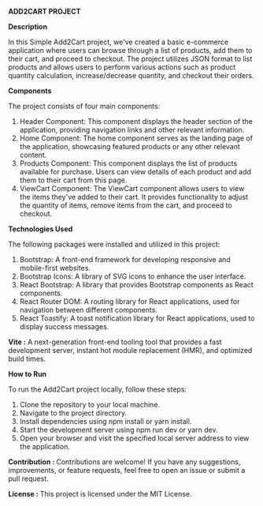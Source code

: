<b>ADD2CART PROJECT</b>

<b>Description</b>

In this Simple Add2Cart project, we've created a basic e-commerce application where users can browse through a list of products, add them to their cart, and proceed to checkout. The project utilizes JSON format to list products and allows users to perform various actions such as product quantity calculation, increase/decrease quantity, and checkout their orders.

<b>Components</b>

The project consists of four main components:

1) Header Component: This component displays the header section of the application, providing navigation links and other relevant information.
2) Home Component: The home component serves as the landing page of the application, showcasing featured products or any other relevant content.
3) Products Component: This component displays the list of products available for purchase. Users can view details of each product and add them to their cart from this page.
4) ViewCart Component: The ViewCart component allows users to view the items they've added to their cart. It provides functionality to adjust the quantity of items, remove items from the cart, and proceed to checkout.

<b>Technologies Used</b>

The following packages were installed and utilized in this project:

1) Bootstrap: A front-end framework for developing responsive and mobile-first websites.
2) Bootstrap Icons: A library of SVG icons to enhance the user interface.
3) React Bootstrap: A library that provides Bootstrap components as React components.
4) React Router DOM: A routing library for React applications, used for navigation between different components.
5) React Toastify: A toast notification library for React applications, used to display success messages.

<b>Vite :</b> A next-generation front-end tooling tool that provides a fast development server, instant hot module replacement (HMR), and optimized build times.

<b>How to Run</b>

To run the Add2Cart project locally, follow these steps:

1) Clone the repository to your local machine.
2) Navigate to the project directory.
3) Install dependencies using npm install or yarn install.
4) Start the development server using npm run dev or yarn dev.
5) Open your browser and visit the specified local server address to view the application.
   
<b>Contribution : </b>Contributions are welcome! If you have any suggestions, improvements, or feature requests, feel free to open an issue or submit a pull request.

<b>License : </b>This project is licensed under the MIT License.
